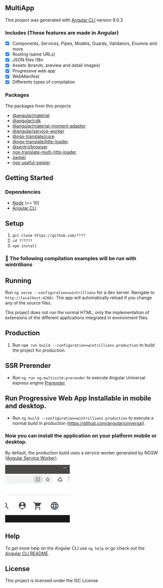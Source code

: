 ##  MultiApp 


This project was generated with [Angular CLI](https://github.com/angular/angular-cli) version 9.0.3.

### Includes (These features are made in Angular)

- [x] Components, Services, Pipes, Models, Guards, Validators, Enumns and more
- [x] Routing (same URLs)
- [x] JSON files i18n
- [x] Assets (brands, preview and detail images)
- [x] Progressive web app 
- [x] WebManifest
- [x] Differents types of compilation

### Packages
The packages from this projects

- [@angular/material](https://material.angular.io/)
- [@angular/cdk](https://material.angular.io/cdk/)
- [@angular/material-moment-adapter](https://www.npmjs.com/package/@angular/material-moment-adapter)
- [@angular/service-worker](https://www.npmjs.com/package/@nguniversal/express-engine)
- [@ngx-translate/core](https://github.com/ngx-translate/core)
- [@ngx-translate/http-loader](https://github.com/ngx-translate/http-loader)
- [@sentry/browser](https://www.npmjs.com/package/@sentry/browser)
- [ngx-translate-multi-http-loader](https://www.npmjs.com/package/ngx-translate-multi-http-loader)
- [swiper](https://swiperjs.com/)
- [ngx-useful-swiper](https://www.npmjs.com/package/ngx-useful-swiper)


## Getting Started

### Dependencies

- [Node](https://nodejs.org/) (>= 10)
- [Angular CLI](https://github.com/angular/angular-cli)


## Setup

1.  `git clone https://github.com/????`
1.  `cd ??????`
1.  `npm install`

### :large_orange_diamond: The following compilation examples will be run with wintrillions

## Running

Run `ng serve --configuration=wintrillions` for a dev server. Navigate to `http://localhost:4200/`. The app will automatically reload if you change any of the source files.

This project does not run the normal HTML, only the implementation of extensions of the different applications integrated in environment files.


## Production

1.  Run `npm run build --configuration=wintrillions.production` to build the project for production.

## SSR Prerender

- Run `ng run ng-multisite:prerender` to execute Angular Universal express engine [Prerender](https://github.com/angular/universal).

## Run Progressive Web App Installable in mobile and desktop.

- Run `ng build --configuration=wintrillions.production` to execute a normal build in production (https://github.com/angular/universal).

### Now you can install the application on your platform mobile or desktop.

By default, the production build uses a service worker generated by NGSW ([Angular Service Worker](https://angular.io/guide/service-worker-getting-started)).

![Alt text](img/installable.png 'Home' )


## Help

To get more help on the Angular CLI use `ng help` or go check out the [Angular CLI README](https://github.com/angular/angular-cli/blob/master/README.md).


## License

This project is licensed under the ISC License 